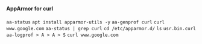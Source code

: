 #### AppArmor for curl

<!-- Verify AppArmor -->

`aa-status`
`apt install apparmor-utils -y`
`aa-genprof curl`
`curl www.google.com`
`aa-status | grep curl`
`cd /etc/apparmor.d/`
`ls`
`usr.bin.curl` <!-- Profile curl we just genereated -->
`aa-logprof > A > A > S`
`curl www.google.com` <!-- Verify by running curl again -->
